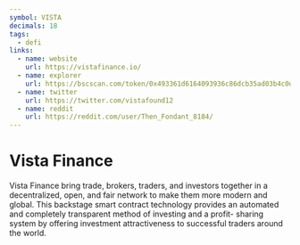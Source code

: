 ```yaml
---
symbol: VISTA
decimals: 18
tags:
  - defi
links:
  - name: website
    url: https://vistafinance.io/
  - name: explorer
    url: https://bscscan.com/token/0x493361d6164093936c86dcb35ad03b4c0d032076
  - name: twitter
    url: https://twitter.com/vistafound12
  - name: reddit
    url: https://reddit.com/user/Then_Fondant_8184/
---
```


# Vista Finance

Vista Finance bring trade, brokers, traders, and investors together in a decentralized, open, and fair network to make them more modern and global. This backstage smart contract technology provides an automated and completely transparent method of investing and a profit- sharing system by offering investment attractiveness to successful traders around the world.
